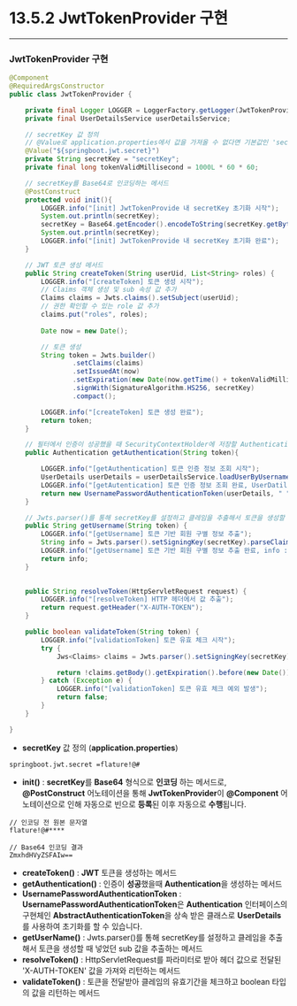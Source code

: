 # 13.5.2 JwtTokenProvider 구현
___ 
### JwtTokenProvider 구현
```java
@Component
@RequiredArgsConstructor
public class JwtTokenProvider {

    private final Logger LOGGER = LoggerFactory.getLogger(JwtTokenProvider.class);
    private final UserDetailsService userDetailsService;

    // secretKey 값 정의
    // @Value로 application.properties에서 값을 가져올 수 없다면 기본값인 'secretKey'를 사용합니다.
    @Value("${springboot.jwt.secret}")
    private String secretKey = "secretKey";
    private final long tokenValidMillisecond = 1000L * 60 * 60;

    // secretKey를 Base64로 인코딩하는 메서드
    @PostConstruct
    protected void init(){
        LOGGER.info("[init] JwtTokenProvide 내 secretKey 초기화 시작");
        System.out.println(secretKey);
        secretKey = Base64.getEncoder().encodeToString(secretKey.getBytes(StandardCharsets.UTF_8));
        System.out.println(secretKey);
        LOGGER.info("[init] JwtTokenProvide 내 secretKey 초기화 완료");
    }

    // JWT 토큰 생성 메서드
    public String createToken(String userUid, List<String> roles) {
        LOGGER.info("[createToken] 토큰 생성 시작");
        // Claims 객체 생성 및 sub 속성 값 추가
        Claims claims = Jwts.claims().setSubject(userUid);
        // 권한 확인할 수 있는 role 값 추가
        claims.put("roles", roles);
        
        Date now = new Date();

        // 토큰 생성
        String token = Jwts.builder()
                .setClaims(claims)
                .setIssuedAt(now)
                .setExpiration(new Date(now.getTime() + tokenValidMillisecond))
                .signWith(SignatureAlgorithm.HS256, secretKey)
                .compact();

        LOGGER.info("[createToken] 토큰 생성 완료");
        return token;
    }

    // 필터에서 인증이 성공했을 때 SecurityContextHolder에 저장할 Authentication을 생성하는 메서드
    public Authentication getAuthentication(String token){

        LOGGER.info("[getAuthentication] 토큰 인증 정보 조회 시작");
        UserDetails userDetails = userDetailsService.loadUserByUsername(this.getUsername(token));
        LOGGER.info("[getAutentication] 토큰 인증 정보 조회 완료, UserDatils userName: {}", userDetails.getUsername());
        return new UsernamePasswordAuthenticationToken(userDetails, " ", userDetails.getAuthorities());
    }

    // Jwts.parser()를 통해 secretKey를 설정하고 클레임을 추출해서 토큰을 생성할 때 넣은 sub 값을 추출하는 메서드
    public String getUsername(String token) {
        LOGGER.info("[getUsername] 토큰 기반 회원 구별 정보 추출");
        String info = Jwts.parser().setSigningKey(secretKey).parseClaimsJws(token).getBody().getSubject();
        LOGGER.info("[getUsername] 토큰 기반 회원 구별 정보 추출 완료, info : {}", info);
        return info;
    }

    
    public String resolveToken(HttpServletRequest request) {
        LOGGER.info("[resolveToken] HTTP 헤더에서 값 추출");
        return request.getHeader("X-AUTH-TOKEN");
    }

    public boolean validateToken(String token) {
        LOGGER.info("[validationToken] 토큰 유효 체크 시작");
        try {
            Jws<Claims> claims = Jwts.parser().setSigningKey(secretKey).parseClaimsJws(token);

            return !claims.getBody().getExpiration().before(new Date());
        } catch (Exception e) {
            LOGGER.info("[validationToken] 토큰 유효 체크 예외 발생");
            return false;
        }
    }

}
```
* **secretKey** 값 정의 (**application.properties**)
```properties
springboot.jwt.secret =flature!@#
```
* **init()** : **secretKey**를 **Base64** 형식으로 **인코딩** 하는 메서드로, **@PostConstruct** 어노테이션을 통해 
      **JwtTokenProvider**이 **@Component** 어노테이션으로 인해 자동으로 빈으로 **등록**된 이후 자동으로 **수행**됩니다.
```text
// 인코딩 전 원본 문자열 
flature!@#****

// Base64 인코딩 결과
ZmxhdHVyZSFAIw==
```
* **createToken()** : **JWT** 토큰을 생성하는 메서드
* **getAuthentication()** : 인증이 **성공**했을때  **Authentication**을 생성하는 메서드
* **UsernamePasswordAuthenticationToken** : **UsernamePasswordAuthenticationToken**은 **Authentication** 인터페이스의 구현체인 
**AbstractAuthenticationToken**을 상속 받은 클래스로 **UserDetails**를 사용하여 초기화를 할 수 있습니다.
* **getUserName()** : Jwts.parser()를 통해 secretKey를 설정하고 클레임을 추출해서 토큰을 생성할 때 넣었던 sub 값을 추출하는 메서드
* **resolveToken()** : HttpServletRequest를 파라미터로 받아 헤더 값으로 전달된 'X-AUTH-TOKEN' 값을 가져와 리턴하는 메서드
* **validateToken()** : 토큰을 전달받아 클레임의 유효기간을 체크하고 boolean 타입의 값을 리턴하는 메서드
